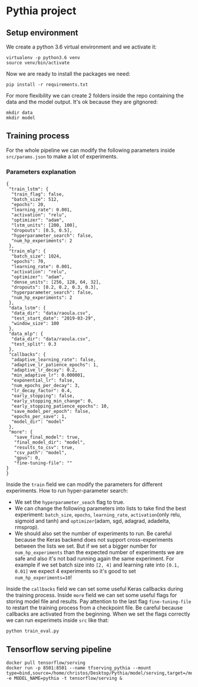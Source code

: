 # Pythia project

## Setup environment
We create a python 3.6 virtual environment and we activate it:
```
virtualenv -p python3.6 venv
source venv/bin/activate
```
Now we are ready to install the packages we need:
```
pip install -r requirements.txt
```

For more flexibility we can create 2 folders inside the repo containing the data and the model output.
It's ok because they are gitgnored:
```
mkdir data
mkdir model
```

## Training process
For the whole pipeline we can modify the following parameters inside `src/params.json` to make 
a lot of experiments.

### Parameters explanation
```
{
 "train_lstm": {
  "train_flag": false,
  "batch_size": 512,
  "epochs": 20,
  "learning_rate": 0.001,
  "activation": "relu",
  "optimizer": "adam",
  "lstm_units": [200, 100],
  "dropouts": [0.5, 0.5],
  "hyperparameter_search": false,
  "num_hp_experiments": 2
 },
 "train_mlp": {
  "batch_size": 1024,
  "epochs": 70,
  "learning_rate": 0.001,
  "activation": "relu",
  "optimizer": "adam",
  "dense_units": [256, 128, 64, 32],
  "dropouts": [0.2, 0.2, 0.3, 0.3],
  "hyperparameter_search": false,
  "num_hp_experiments": 2
 },
 "data_lstm": {
  "data_dir": "data/raoula.csv",
  "test_start_date": "2019-03-29",
  "window_size": 100
 },
 "data_mlp": {
  "data_dir": "data/raoula.csv",
  "test_split": 0.3
 },
 "callbacks": {
  "adaptive_learning_rate": false,
  "adaptive_lr_patience_epochs": 1,
  "adaptive_lr_decay": 0.2,
  "min_adaptive_lr": 0.000001,
  "exponential_lr": false,
  "num_epochs_per_decay": 3,
  "lr_decay_factor": 0.4,
  "early_stopping": false,
  "early_stopping_min_change": 0,
  "early_stopping_patience_epochs": 10,
  "save_model_per_epoch": false,
  "epochs_per_save": 1,
  "model_dir": "model"
 },
 "more": {
   "save_final_model": true,
   "final_model_dir": "model",
   "results_to_csv": true,
   "csv_path": "model",
   "gpus": 0,
   "fine-tuning-file": ""
}
}

```
Inside the `train` field we can modify the parameters for different experiments. How to run hyper-parameter search:
* We set the `hyperparameter_seach` flag to true.
* We can change the following parameters into lists to take find the best experiment: `batch_size`, `epochs`,
`learning_rate`, `activation`(only relu, sigmoid and tanh) and `optimizer`(adam, sgd, adagrad, adadelta, rmsprop).
* We should also set the number of experiments to run. Be careful because the Keras backend does not support
cross-experiments between the lists we set. But if we set a bigger number for `num_hp_experiments` than the 
expected number of experiments we are safe and also it's not bad running again the same experiment. For example
if we set batch size into `[2, 4]` and learning rate into `[0.1, 0.01]` we expect 4 experiments so it's good to set
`num_hp_experiments=10`!

Inside the `callbacks` field we can set some useful Keras callbacks during the training process.
Inside `more` field we can set some useful flags for storing model file and results. Pay attention to the last flag
`fine-tuning-file` to restart the training process from a checkpoint file. Be careful because callbacks
are activated from the beginning. When we set the flags correctly we can run experimets inside `src` like that:

```
python train_eval.py
```

## Tensorflow serving pipeline

```
docker pull tensorflow/serving
docker run -p 8501:8501 --name tfserving_pythia --mount type=bind,source=/home/christos/Desktop/Pythia/model/serving,target=/models/pythia -e MODEL_NAME=pythia -t tensorflow/serving &
```
